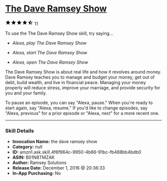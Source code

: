 # [The Dave Ramsey Show](http://alexa.amazon.com/#skills/amzn1.ask.skill.4f6f964c-9950-4b66-91bc-fb488bb4bdb0)
![4.5 stars](../../images/ic_star_black_18dp_1x.png)![4.5 stars](../../images/ic_star_black_18dp_1x.png)![4.5 stars](../../images/ic_star_black_18dp_1x.png)![4.5 stars](../../images/ic_star_black_18dp_1x.png)![4.5 stars](../../images/ic_star_half_black_18dp_1x.png) 11

To use the The Dave Ramsey Show skill, try saying...

* *Alexa, play The Dave Ramsey Show*

* *Alexa, start The Dave Ramsey Show*

* *Alexa, open The Dave Ramsey Show*

The Dave Ramsey Show is about real life and how it revolves around money. Dave Ramsey teaches you to manage and budget your money, get out of debt, build wealth, and live in financial peace. Managing your money properly will reduce stress, improve your marriage, and provide security for you and your family.

To pause an episode, you can say "Alexa, pause." When you're ready to start again, say "Alexa, resume." If you'd like to change episodes, say "Alexa, previous" for a prior episode or "Alexa, next" for a more recent one.

***

### Skill Details

* **Invocation Name:** the dave ramsey show
* **Category:** null
* **ID:** amzn1.ask.skill.4f6f964c-9950-4b66-91bc-fb488bb4bdb0
* **ASIN:** B01N8TMZAK
* **Author:** Ramsey Solutions
* **Release Date:** December 1, 2016 @ 20:36:33
* **In-App Purchasing:** No
